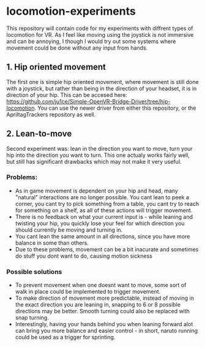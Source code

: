 # locomotion-experiments

This repository will contain code for my experiments with diffrent types of locomotion for VR. As I feel like moving using the joystick is not immersive and can be annoying, I though I would try out some systems where movement could be done without any input from hands.

## 1. Hip oriented movement

The first one is simple hip oriented movement, where movement is still done with a joystick, but rather than being in the direction of your headset, it is in direction of your hip. This can be accesed here: https://github.com/ju1ce/Simple-OpenVR-Bridge-Driver/tree/hip-locomotion. You can use the newer driver from either this repository, or the ApriltagTrackers repository as well.

## 2. Lean-to-move

Second experiment was: lean in the direction you want to move, turn your hip into the direction you want to turn. This one actualy works fairly well, but still has significant drawbacks which may not make it very useful.

### Problems:

* As in game movement is dependent on your hip and head, many "natural" interactions are no longer possible. You cant lean to peek a corner, you cant try to pick something from a table, you cant try to reach for something on a shelf, as all of these actions will trigger movement.
* There is no feedback on what your current input is - while leaning and twisting your hip, you quickly lose your feel for which direction you should currently be moving and turning in.
* You cant lean the same amount in all directions, since you have more balance in some than others.
* Due to these problems, movement can be a bit inacurate and sometimes do stuff you dont want to do, causing motion sickness

### Possible solutions

* To prevent movement when one doesnt want to move, some sort of walk in place could be implemented to trigger movement.
* To make direction of movement more predictable, instead of moving in the exact direction you are leaning in, snapping to 6 or 8 possible directions may be better. Smooth turning could also be replaced with snap turning.
* Interestingly, having your hands behind you when leaning forward alot can bring you more balance and easier control - in short, naruto running could be used as a trigger for sprinting.
